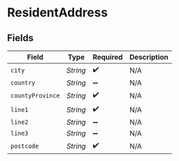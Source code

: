 # ResidentAddress


## Fields

| Field              | Type               | Required           | Description        |
| ------------------ | ------------------ | ------------------ | ------------------ |
| `city`             | *String*           | :heavy_check_mark: | N/A                |
| `country`          | *String*           | :heavy_minus_sign: | N/A                |
| `countyProvince`   | *String*           | :heavy_check_mark: | N/A                |
| `line1`            | *String*           | :heavy_check_mark: | N/A                |
| `line2`            | *String*           | :heavy_minus_sign: | N/A                |
| `line3`            | *String*           | :heavy_minus_sign: | N/A                |
| `postcode`         | *String*           | :heavy_check_mark: | N/A                |